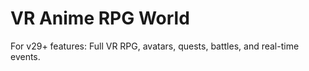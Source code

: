 # VR Anime RPG World

For v29+ features: Full VR RPG, avatars, quests, battles, and real-time events.
